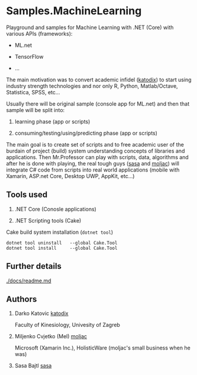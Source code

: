 # Samples.MachineLearning

Playground and samples for Machine Learning with .NET (Core) with various APIs (frameworks):

*   ML.net

*   TensorFlow

*   ...

The main motivation was to convert academic infidel ([katodix]) to start using industry strength
technologies and nor only R, Python, Matlab/Octave, Statistica, SPSS, etc...

Usually there will be original sample (console app for ML.net) and then that sample will be split
into:

1.  learning phase (app or scripts)

2.  consuming/testing/using/predicting phase (app or scripts)

The main goal is to create set of scripts and to free academic user of the burdain of project 
(build) system understanding concepts of libraries and applications. Then Mr.Professor can play
with scripts, data, algorithms and after he is done with playing, the real tough guys ([sasa] and 
[moljac]) will integrate C# code from scripts into real world applications (mobile with Xamarin, 
ASP.net Core, Desktop UWP, AppKit, etc...)

## Tools used

1.  .NET Core (Conosle applications)

2.  .NET Scripting tools (Cake)

Cake build system installation (`dotnet tool`)

```
dotnet tool uninstall   --global Cake.Tool 
dotnet tool install     --global Cake.Tool 
```


## Further details

[./docs/readme.md](./docs/readme.md)

## Authors

1.  Darko Katovic [katodix]

    Faculty of Kinesiology, Univesity of Zagreb

    [katodix]: https://github.com/katodix

2.  Miljenko Cvjetko (Mel) [moljac]

    Microsoft (Xamarin Inc.), HolisticWare (moljac's small business when he was)

    [moljac]: https://github.com/moljac

3.  Sasa Bajtl [sasa]

    [sasa]: https://github.com/someone1984


